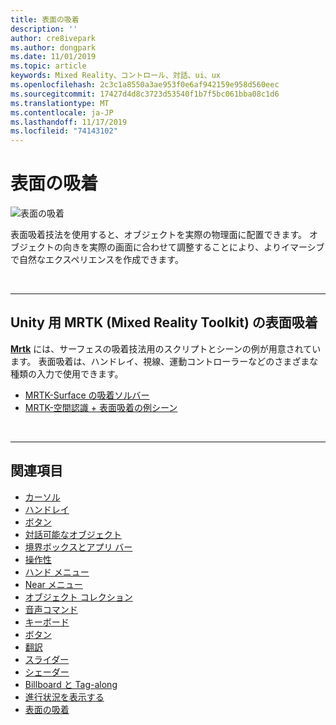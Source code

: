 ```yaml
---
title: 表面の吸着
description: ''
author: cre8ivepark
ms.author: dongpark
ms.date: 11/01/2019
ms.topic: article
keywords: Mixed Reality、コントロール、対話、ui、ux
ms.openlocfilehash: 2c3c1a8550a3ae953f0e6af942159e958d560eec
ms.sourcegitcommit: 17427d4d8c3723d53540f1b7f5bc061bba08c1d6
ms.translationtype: MT
ms.contentlocale: ja-JP
ms.lasthandoff: 11/17/2019
ms.locfileid: "74143102"
---
```

# <a name="surface-magnetism"></a>表面の吸着

![表面の吸着](images/UX/MRTK_SurfaceMagnetism.gif)

表面吸着技法を使用すると、オブジェクトを実際の物理面に配置できます。 オブジェクトの向きを実際の画面に合わせて調整することにより、よりイマーシブで自然なエクスペリエンスを作成できます。

<br>

---

## <a name="surface-magnetism-in-mrtkmixed-reality-toolkit-for-unity"></a>Unity 用 MRTK (Mixed Reality Toolkit) の表面吸着
**[Mrtk](https://github.com/Microsoft/MixedRealityToolkit-Unity)** には、サーフェスの吸着技法用のスクリプトとシーンの例が用意されています。 表面吸着は、ハンドレイ、視線、運動コントローラーなどのさまざまな種類の入力で使用できます。

* [MRTK-Surface の吸着ソルバー](https://microsoft.github.io/MixedRealityToolkit-Unity/Documentation/README_Solver.html#surfacemagnetism)
* [MRTK-空間認識 + 表面吸着の例シーン](https://github.com/microsoft/MixedRealityToolkit-Unity/blob/mrtk_development/Assets/MixedRealityToolkit.Examples/Demos/Solvers/Scenes/SurfaceMagnetismSpatialAwarenessExample.unity)


<br>

---

## <a name="see-also"></a>関連項目

* [カーソル](cursors.md)
* [ハンドレイ](point-and-commit.md)
* [ボタン](button.md)
* [対話可能なオブジェクト](interactable-object.md)
* [境界ボックスとアプリ バー](app-bar-and-bounding-box.md)
* [操作性](direct-manipulation.md)
* [ハンド メニュー](hand-menu.md)
* [Near メニュー](near-menu.md)
* [オブジェクト コレクション](object-collection.md)
* [音声コマンド](voice-input.md)
* [キーボード](keyboard.md)
* [ボタン](tooltip.md)
* [翻訳](slate.md)
* [スライダー](slider.md)
* [シェーダー](shader.md)
* [Billboard と Tag-along](billboarding-and-tag-along.md)
* [進行状況を表示する](progress.md)
* [表面の吸着](surface-magnetism.md)
